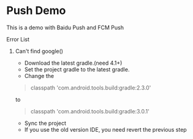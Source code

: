 # Push Demo
This is a demo with Baidu Push and FCM Push

Error List
1. Can't find google()
    * Download the latest gradle.(need 4.1+)
    * Set the project gradle to the latest gradle.
    * Change the  
    > classpath 'com.android.tools.build:gradle:2.3.0' 
    
    to
    
    > classpath 'com.android.tools.build:gradle:3.0.1'
    * Sync the project
    * If you use the old version IDE, you need revert the previous step
    